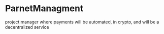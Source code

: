 # ParnetManagment
project manager where payments will be automated, in crypto, and will be a decentralized service